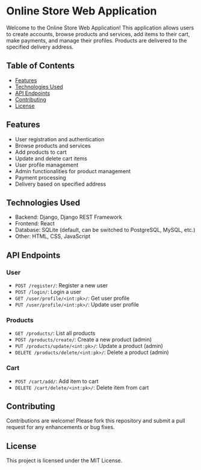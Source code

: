 # Online Store Web Application

Welcome to the Online Store Web Application! This application allows users to create accounts, browse products and services, add items to their cart, make payments, and manage their profiles. Products are delivered to the specified delivery address.

## Table of Contents

- [Features](#features)
- [Technologies Used](#technologies-used)
- [API Endpoints](#api-endpoints)
- [Contributing](#contributing)
- [License](#license)

## Features

- User registration and authentication
- Browse products and services
- Add products to cart
- Update and delete cart items
- User profile management
- Admin functionalities for product management
- Payment processing
- Delivery based on specified address

## Technologies Used

- Backend: Django, Django REST Framework
- Frontend: React
- Database: SQLite (default, can be switched to PostgreSQL, MySQL, etc.)
- Other: HTML, CSS, JavaScript

## API Endpoints

### User

- `POST /register/`: Register a new user
- `POST /login/`: Login a user
- `GET /user/profile/<int:pk>/`: Get user profile
- `PUT /user/profile/<int:pk>/`: Update user profile

### Products

- `GET /products/`: List all products
- `POST /products/create/`: Create a new product (admin)
- `PUT /products/update/<int:pk>/`: Update a product (admin)
- `DELETE /products/delete/<int:pk>/`: Delete a product (admin)

### Cart

- `POST /cart/add/`: Add item to cart
- `DELETE /cart/delete/<int:pk>/`: Delete item from cart

## Contributing

Contributions are welcome! Please fork this repository and submit a pull request for any enhancements or bug fixes.

## License

This project is licensed under the MIT License.

